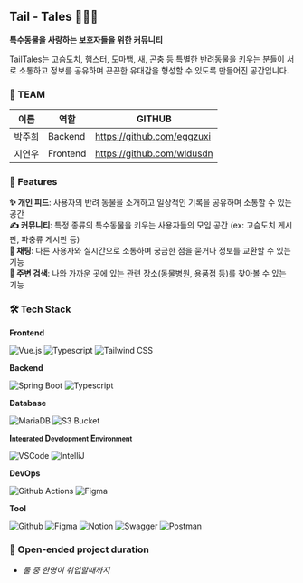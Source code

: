 ## Tail - Tales 🐢🦜🐛

**특수동물을 사랑하는 보호자들을 위한 커뮤니티**

TailTales는 고슴도치, 햄스터, 도마뱀, 새, 곤충 등 특별한 반려동물을 키우는 분들이 서로 소통하고 정보를 공유하며 끈끈한 유대감을 형성할 수 있도록 만들어진 공간입니다.

### 💚 TEAM
|이름|역할|GITHUB|
|-|-|-|
|박주희|Backend|https://github.com/eggzuxi|
|지연우|Frontend|https://github.com/wldusdn|

### 🚀 Features

**✨ 개인 피드**: 사용자의 반려 동물을 소개하고 일상적인 기록을 공유하며 소통할 수 있는 공간  
**✍️ 커뮤니티**: 특정 종류의 특수동물을 키우는 사용자들의 모임 공간 (ex: 고슴도치 게시판, 파충류 게시판 등)  
**💬 채팅**: 다른 사용자와 실시간으로 소통하며 궁금한 점을 묻거나 정보를 교환할 수 있는 기능  
**📍 주변 검색**: 나와 가까운 곳에 있는 관련 장소(동물병원, 용품점 등)를 찾아볼 수 있는 기능  

### 🛠️ Tech Stack

**Frontend**

![Vue.js](https://img.shields.io/badge/Vue.js-%234FC08D?style=flat&logo=Vue.js&logoColor=white) ![Typescript](https://img.shields.io/badge/Typescript-%233178C6?style=flat&logo=Typescript&logoColor=white) ![Tailwind CSS](https://img.shields.io/badge/Tailwind%20css-%2338B2AC?style=flat&logo=tailwind%20css&logoColor=white)

**Backend**  

![Spring Boot](https://img.shields.io/badge/Spring%20Boot-%236DB33F?style=flat&logo=SpringBoot&logoColor=white) ![Typescript](https://img.shields.io/badge/Java-%233178C6?style=flat&logo=Java&logoColor=white)

**Database**  

![MariaDB](https://img.shields.io/badge/MariaDB-%231F305F?style=flat&logo=MariaDB&logoColor=white) ![S3 Bucket](https://img.shields.io/badge/S3%20Bucket-%2377B829?style=flat&logo=bitbucket&logoColor=white)  

**I<small>ntegrated</small> D<small>evelopment</small> E<small>nvironment</small>**  

![VSCode](https://img.shields.io/badge/Visual%20Studio%20Code-%23007ACC?style=flat&logo=V&logoColor=white) ![IntelliJ](https://img.shields.io/badge/IntelliJ%20IDEA-%23000000?style=flat&logo=intellij%20idea&logoColor=white)  

**DevOps**

![Github Actions](https://img.shields.io/badge/Github%20Actions-%232088FF?style=flat&logo=Github%20Actions&logoColor=white) ![Figma](https://img.shields.io/badge/Docker-%232496ED?style=flat&logo=Docker&logoColor=white)  

**Tool**  

![Github](https://img.shields.io/badge/Github-%23181717?style=flat&logo=Github&logoColor=white) ![Figma](https://img.shields.io/badge/Figma-%23CC6699?style=flat&logo=Figma&logoColor=white) ![Notion](https://img.shields.io/badge/Notion-%23000000?style=flat&logo=Notion&logoColor=white) ![Swagger](https://img.shields.io/badge/Swagger-%2385EA2D?style=flat&logo=Swagger&logoColor=white) ![Postman](https://img.shields.io/badge/Postman-%23FF6C37?style=flat&logo=Postman&logoColor=white)

### 📆 Open-ended project duration
* _둘 중 한명이 취업할때까지_
